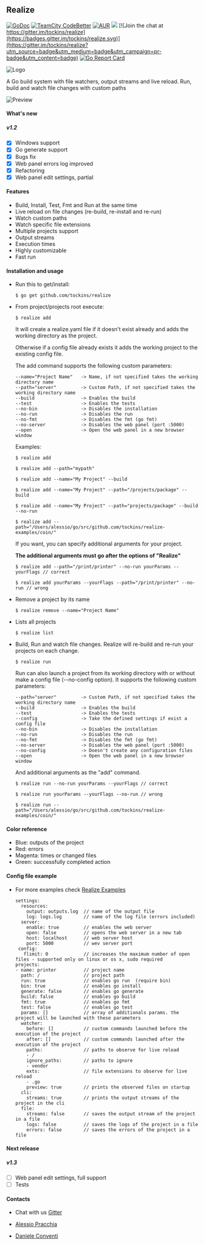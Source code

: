 ## Realize

[![GoDoc](https://img.shields.io/badge/documentation-godoc-blue.svg)](https://godoc.org/github.com/tockins/realize)
[![TeamCity CodeBetter](https://travis-ci.org/tockins/realize.svg?branch=v1)](https://travis-ci.org/tockins/realize)
[![AUR](https://img.shields.io/aur/license/yaourt.svg?maxAge=2592000?style=flat-square)](https://raw.githubusercontent.com/tockins/realize/v1/LICENSE)
[![](https://img.shields.io/badge/realize-examples-yellow.svg)](https://github.com/tockins/realize-examples)
[![Join the chat at https://gitter.im/tockins/realize](https://badges.gitter.im/tockins/realize.svg)](https://gitter.im/tockins/realize?utm_source=badge&utm_medium=badge&utm_campaign=pr-badge&utm_content=badge)
[![Go Report Card](https://goreportcard.com/badge/github.com/tockins/realize)](https://goreportcard.com/report/github.com/tockins/realize)


![Logo](http://i.imgur.com/8nr2s1b.jpg)

A Go build system with file watchers, output streams and live reload. Run, build and watch file changes with custom paths

![Preview](http://i.imgur.com/dJbNZjt.gif)

#### What's new

##### v1.2
- [x] Windows support
- [x] Go generate support
- [x] Bugs fix
- [x] Web panel errors log improved
- [x] Refactoring
- [x] Web panel edit settings, partial

#### Features

- Build, Install, Test, Fmt and Run at the same time
- Live reload on file changes (re-build, re-install and re-run)
- Watch custom paths
- Watch specific file extensions
- Multiple projects support
- Output streams
- Execution times
- Highly customizable
- Fast run

#### Installation and usage

- Run this to get/install:

    ```
    $ go get github.com/tockins/realize
    ```

- From project/projects root execute:

    ```
    $ realize add
    ```

    It will create a realize.yaml file if it doesn't exist already and adds the working directory as the project.

    Otherwise if a config file already exists it adds the working project to the existing config file.

    The add command supports the following custom parameters:

    ```
    --name="Project Name"   -> Name, if not specified takes the working directory name
    --path="server"         -> Custom Path, if not specified takes the working directory name    
    --build                 -> Enables the build   
    --test                  -> Enables the tests  
    --no-bin                -> Disables the installation
    --no-run                -> Disables the run
    --no-fmt                -> Disables the fmt (go fmt)
    --no-server             -> Disables the web panel (port :5000)
    --open                  -> Open the web panel in a new browser window
    ```
    Examples:

    ```
    $ realize add

    $ realize add --path="mypath"

    $ realize add --name="My Project" --build

    $ realize add --name="My Project" --path="/projects/package" --build

    $ realize add --name="My Project" --path="projects/package" --build --no-run
    
    $ realize add --path="/Users/alessio/go/src/github.com/tockins/realize-examples/coin/"
    ```

    If you want, you can specify additional arguments for your project.

     **The additional arguments must go after the options of "Realize"**

    ```
    $ realize add --path="/print/printer" --no-run yourParams --yourFlags // correct

    $ realize add yourParams --yourFlags --path="/print/printer" --no-run // wrong
    ```

- Remove a project by its name

    ```
    $ realize remove --name="Project Name"
    ```
- Lists all projects

    ```
    $ realize list
    ```
- Build, Run and watch file changes. Realize will re-build and re-run your projects on each change.

    ```
    $ realize run
    ```

    Run can also launch a project from its working directory with or without make a config file (--no-config option).
    It supports the following custom parameters:
    
    ```
    --path="server"         -> Custom Path, if not specified takes the working directory name 
    --build                 -> Enables the build   
    --test                  -> Enables the tests   
    --config                -> Take the defined settings if exist a config file  
    --no-bin                -> Disables the installation
    --no-run                -> Disables the run
    --no-fmt                -> Disables the fmt (go fmt)
    --no-server             -> Disables the web panel (port :5000)
    --no-config             -> Doesn't create any configuration files
    --open                  -> Open the web panel in a new browser window 
    ```  
    And additional arguments as the "add" command.
    
    ```
    $ realize run --no-run yourParams --yourFlags // correct

    $ realize run yourParams --yourFlags --no-run // wrong
    
    $ realize run --path="/Users/alessio/go/src/github.com/tockins/realize-examples/coin/"
    ```  

#### Color reference

- Blue: outputs of the project
- Red: errors
- Magenta: times or changed files
- Green: successfully completed action


#### Config file example

- For more examples check [Realize Examples](https://github.com/tockins/realize-examples)

     ```
     settings:
       resources:
         output: outputs.log  // name of the output file
         log: logs.log        // name of the log file (errors included)
       server:
         enable: true         // enables the web server 
         open: false          // opens the web server in a new tab
         host: localhost      // web server host
         port: 5000           // wev server port
      config:                   
        flimit: 0             // increases the maximum number of open files - supported only on linux or os x, sudo required
     projects:
     - name: printer          // project name
       path: /                // project path
       run: true              // enables go run  (require bin)
       bin: true              // enables go install
       generate: false        // enables go generate
       build: false           // enables go build
       fmt: true              // enables go fmt
       test: false            // enables go test   
       params: []             // array of additionals params. the project will be launched with these parameters   
       watcher:
         before: []           // custom commands launched before the execution of the project 
         after: []            // custom commands launched after the execution of the project 
         paths:               // paths to observe for live reload
         - /
         ignore_paths:        // paths to ignore
         - vendor
         exts:                // file extensions to observe for live reload
         - .go
         preview: true        // prints the observed files on startup
       cli:                   
         streams: true        // prints the output streams of the project in the cli 
       file:
         streams: false       // saves the output stream of the project in a file
         logs: false          // saves the logs of the project in a file
         errors: false        // saves the errors of the project in a file
    ```                    

#### Next release

##### v1.3
- [ ] Web panel edit settings, full support
- [ ] Tests

#### Contacts

- Chat with us [Gitter](https://gitter.im/tockins/realize)

- [Alessio Pracchia](https://www.linkedin.com/in/alessio-pracchia-38a70673)
- [Daniele Conventi](https://www.linkedin.com/in/conventi)
